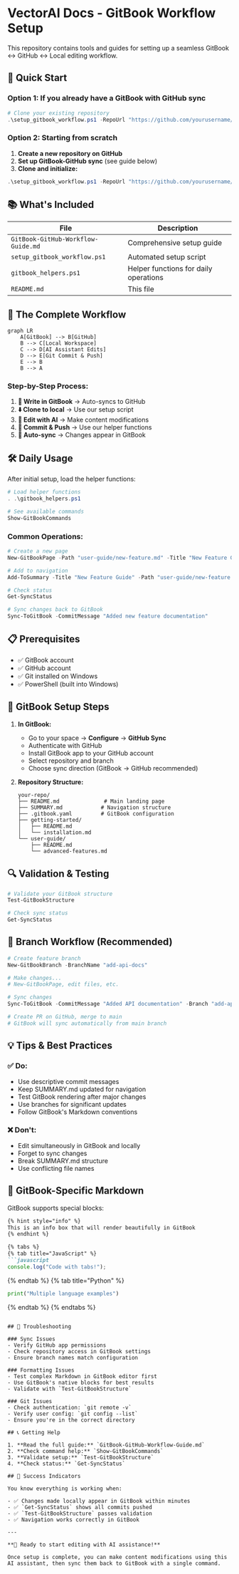 # VectorAI Docs - GitBook Workflow Setup

This repository contains tools and guides for setting up a seamless GitBook ↔ GitHub ↔ Local editing workflow.

## 🚀 Quick Start

### Option 1: If you already have a GitBook with GitHub sync

```powershell
# Clone your existing repository
.\setup_gitbook_workflow.ps1 -RepoUrl "https://github.com/yourusername/your-gitbook-repo.git" -UserName "Your Name" -UserEmail "your.email@example.com"
```

### Option 2: Starting from scratch

1. **Create a new repository on GitHub**
2. **Set up GitBook-GitHub sync** (see guide below)
3. **Clone and initialize:**

```powershell
.\setup_gitbook_workflow.ps1 -RepoUrl "https://github.com/yourusername/your-new-repo.git" -UserName "Your Name" -UserEmail "your.email@example.com"
```

## 📚 What's Included

| File | Description |
|------|-------------|
| `GitBook-GitHub-Workflow-Guide.md` | Comprehensive setup guide |
| `setup_gitbook_workflow.ps1` | Automated setup script |
| `gitbook_helpers.ps1` | Helper functions for daily operations |
| `README.md` | This file |

## 🔄 The Complete Workflow

```mermaid
graph LR
    A[GitBook] --> B[GitHub]
    B --> C[Local Workspace]
    C --> D[AI Assistant Edits]
    D --> E[Git Commit & Push]
    E --> B
    B --> A
```

### Step-by-Step Process:

1. **📖 Write in GitBook** → Auto-syncs to GitHub
2. **⬇️ Clone to local** → Use our setup script  
3. **🤖 Edit with AI** → Make content modifications
4. **💾 Commit & Push** → Use our helper functions
5. **🔄 Auto-sync** → Changes appear in GitBook

## 🛠️ Daily Usage

After initial setup, load the helper functions:

```powershell
# Load helper functions
. .\gitbook_helpers.ps1

# See available commands
Show-GitBookCommands
```

### Common Operations:

```powershell
# Create a new page
New-GitBookPage -Path "user-guide/new-feature.md" -Title "New Feature Guide"

# Add to navigation
Add-ToSummary -Title "New Feature Guide" -Path "user-guide/new-feature.md" -IndentLevel 1

# Check status
Get-SyncStatus

# Sync changes back to GitBook
Sync-ToGitBook -CommitMessage "Added new feature documentation"
```

## 📋 Prerequisites

- ✅ GitBook account
- ✅ GitHub account  
- ✅ Git installed on Windows
- ✅ PowerShell (built into Windows)

## 🎯 GitBook Setup Steps

1. **In GitBook:**
   - Go to your space → **Configure** → **GitHub Sync**
   - Authenticate with GitHub
   - Install GitBook app to your GitHub account
   - Select repository and branch
   - Choose sync direction (GitBook → GitHub recommended)

2. **Repository Structure:**
   ```
   your-repo/
   ├── README.md              # Main landing page
   ├── SUMMARY.md            # Navigation structure  
   ├── .gitbook.yaml         # GitBook configuration
   ├── getting-started/
   │   ├── README.md
   │   └── installation.md
   └── user-guide/
       ├── README.md
       └── advanced-features.md
   ```

## 🔍 Validation & Testing

```powershell
# Validate your GitBook structure
Test-GitBookStructure

# Check sync status
Get-SyncStatus
```

## 🌿 Branch Workflow (Recommended)

```powershell
# Create feature branch
New-GitBookBranch -BranchName "add-api-docs"

# Make changes...
# New-GitBookPage, edit files, etc.

# Sync changes
Sync-ToGitBook -CommitMessage "Added API documentation" -Branch "add-api-docs"

# Create PR on GitHub, merge to main
# GitBook will sync automatically from main branch
```

## 💡 Tips & Best Practices

### ✅ Do:
- Use descriptive commit messages
- Keep SUMMARY.md updated for navigation
- Test GitBook rendering after major changes
- Use branches for significant updates
- Follow GitBook's Markdown conventions

### ❌ Don't:
- Edit simultaneously in GitBook and locally
- Forget to sync changes
- Break SUMMARY.md structure
- Use conflicting file names

## 🎨 GitBook-Specific Markdown

GitBook supports special blocks:

```markdown
{% hint style="info" %}
This is an info box that will render beautifully in GitBook
{% endhint %}

{% tabs %}
{% tab title="JavaScript" %}
```javascript
console.log("Code with tabs!");
```
{% endtab %}
{% tab title="Python" %}
```python
print("Multiple language examples")
```
{% endtab %}
{% endtabs %}
```

## 🚨 Troubleshooting

### Sync Issues
- Verify GitHub app permissions
- Check repository access in GitBook settings
- Ensure branch names match configuration

### Formatting Issues  
- Test complex Markdown in GitBook editor first
- Use GitBook's native blocks for best results
- Validate with `Test-GitBookStructure`

### Git Issues
- Check authentication: `git remote -v`
- Verify user config: `git config --list`
- Ensure you're in the correct directory

## 📞 Getting Help

1. **Read the full guide:** `GitBook-GitHub-Workflow-Guide.md`
2. **Check command help:** `Show-GitBookCommands`
3. **Validate setup:** `Test-GitBookStructure`
4. **Check status:** `Get-SyncStatus`

## 🎉 Success Indicators

You know everything is working when:

- ✅ Changes made locally appear in GitBook within minutes
- ✅ `Get-SyncStatus` shows all commits pushed
- ✅ `Test-GitBookStructure` passes validation
- ✅ Navigation works correctly in GitBook

---

**🤖 Ready to start editing with AI assistance!** 

Once setup is complete, you can make content modifications using this AI assistant, then sync them back to GitBook with a single command. 
